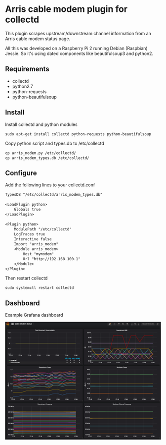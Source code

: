 # Arris cable modem plugin for collectd

This plugin scrapes upstream/downstream channel information from an Arris cable modem status page.

All this was developed on a Raspberry Pi 2 running Debian (Raspbian) Jessie.  So it's using dated components like beautifulsoup3 and python2.

## Requirements

- collectd
- python2.7
- python-requests
- python-beautifulsoup

## Install

Install collectd and python modules

    sudo apt-get install collectd python-requests python-beautifulsoup

Copy python script and types.db to /etc/collectd

    cp arris_modem.py /etc/collectd/
    cp arris_modem_types.db /etc/collectd/

## Configure

Add the following lines to your collectd.conf

    TypesDB "/etc/collectd/arris_modem_types.db"

    <LoadPlugin python>
        Globals true
    </LoadPlugin>

    <Plugin python>
        ModulePath "/etc/collectd"
        LogTraces true
        Interactive false
        Import "arris_modem"
        <Module arris_modem>
            Host "mymodem"
            Url "http://192.168.100.1"
        </Module>
    </Plugin>

Then restart collectd

    sudo systemctl restart collectd

## Dashboard

Example Grafana dashboard

![Dashboard](./example-dashboard.png)
